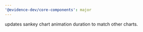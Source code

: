 ```yaml
---
'@evidence-dev/core-components': major
---
```


updates sankey chart animation duration to match other charts.
